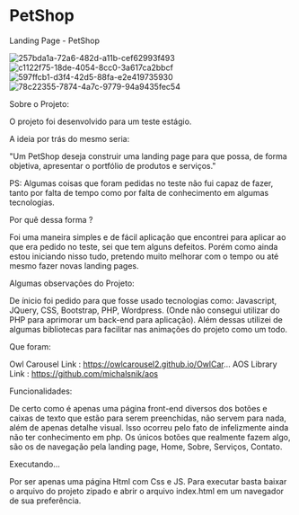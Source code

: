# PetShop
Landing Page - PetShop

![257bda1a-72a6-482d-a11b-cef62993f493](https://user-images.githubusercontent.com/63025529/173166576-ec9fa0f7-de56-44a7-8958-31b9f51f229a.jpg)
![c1122f75-18de-4054-8cc0-3a617ca2bbcf](https://user-images.githubusercontent.com/63025529/173166581-42815e21-76af-4ba6-b921-d0363ca88771.jpg)
![597ffcb1-d3f4-42d5-88fa-e2e419735930](https://user-images.githubusercontent.com/63025529/173166590-5b1ed01d-d3bb-4341-bd0a-8e35bebfbc9e.jpg)
![78c22355-7874-4a7c-9779-94a9435fec54](https://user-images.githubusercontent.com/63025529/173166596-aeaeb491-b5c0-4106-8e41-05d810adf0af.jpg)

Sobre o Projeto: 

O projeto foi desenvolvido para um teste estágio. 

A ideia por trás do mesmo seria: 

"Um PetShop deseja construir uma landing page para que possa, de forma objetiva, apresentar o portfólio de produtos e serviços."

PS: Algumas coisas que foram pedidas no teste não fui capaz de fazer, tanto por falta de tempo como por falta de conhecimento em algumas
tecnologias.

Por quê dessa forma ? 

Foi uma maneira simples e de fácil aplicação que encontrei para aplicar ao que era pedido no teste, sei que tem alguns defeitos.
Porém como ainda estou iniciando nisso tudo, pretendo muito melhorar com o tempo ou até mesmo fazer novas landing pages.

Algumas observações do Projeto: 

De ínicio foi pedido para que fosse usado tecnologias como: Javascript, JQuery, CSS, Bootstrap, PHP, Wordpress.
(Onde não consegui utilizar do PHP para aprimorar um back-end para aplicação). Além dessas utilizei de algumas bibliotecas
para facilitar nas animações do projeto como um todo. 

Que foram: 

Owl Carousel Link : https://owlcarousel2.github.io/OwlCar...
AOS Library Link : https://github.com/michalsnik/aos

Funcionalidades: 

De certo como é apenas uma página front-end diversos dos botões e caixas de texto que estão para serem preenchidas, 
não servem para nada, além de apenas detalhe visual. Isso ocorreu pelo fato de infelizmente ainda não ter conhecimento
em php. Os únicos botões que realmente fazem algo, são os de navegação pela landing page, Home, Sobre, Serviços, Contato.

Executando... 

Por ser apenas uma página Html com Css e JS. Para executar basta baixar o arquivo do projeto zipado e abrir
o arquivo index.html em um navegador de sua preferência.
